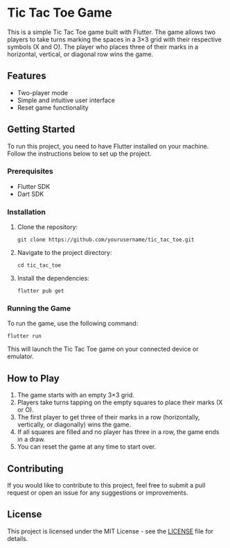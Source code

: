 # Tic Tac Toe Game

This is a simple Tic Tac Toe game built with Flutter. The game allows two players to take turns marking the spaces in a 3×3 grid with their respective symbols (X and O). The player who places three of their marks in a horizontal, vertical, or diagonal row wins the game.

## Features

- Two-player mode
- Simple and intuitive user interface
- Reset game functionality

## Getting Started

To run this project, you need to have Flutter installed on your machine. Follow the instructions below to set up the project.

### Prerequisites

- Flutter SDK
- Dart SDK

### Installation

1. Clone the repository:

   ```
   git clone https://github.com/yourusername/tic_tac_toe.git
   ```

2. Navigate to the project directory:

   ```
   cd tic_tac_toe
   ```

3. Install the dependencies:

   ```
   flutter pub get
   ```

### Running the Game

To run the game, use the following command:

```
flutter run
```

This will launch the Tic Tac Toe game on your connected device or emulator.

## How to Play

1. The game starts with an empty 3×3 grid.
2. Players take turns tapping on the empty squares to place their marks (X or O).
3. The first player to get three of their marks in a row (horizontally, vertically, or diagonally) wins the game.
4. If all squares are filled and no player has three in a row, the game ends in a draw.
5. You can reset the game at any time to start over.

## Contributing

If you would like to contribute to this project, feel free to submit a pull request or open an issue for any suggestions or improvements.

## License

This project is licensed under the MIT License - see the [LICENSE](LICENSE) file for details.